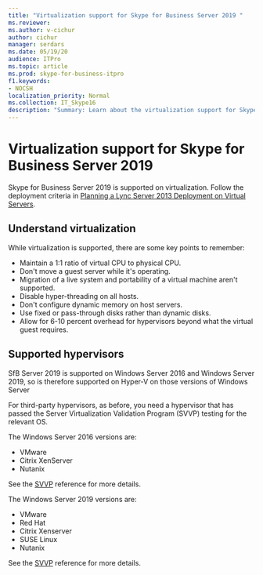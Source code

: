 ```yaml
---
title: "Virtualization support for Skype for Business Server 2019 "
ms.reviewer: 
ms.author: v-cichur
author: cichur
manager: serdars
ms.date: 05/19/20
audience: ITPro
ms.topic: article
ms.prod: skype-for-business-itpro
f1.keywords:
- NOCSH
localization_priority: Normal
ms.collection: IT_Skype16
description: "Summary: Learn about the virtualization support for Skype for Business Server 2019."
---
```


# Virtualization support for Skype for Business Server 2019

Skype for Business Server 2019 is supported on virtualization. Follow the deployment criteria in [Planning a Lync Server 2013 Deployment on Virtual Servers](https://www.microsoft.com/download/details.aspx?id=41936).

## Understand virtualization

While virtualization is supported, there are some key points to remember: 

- Maintain a 1:1 ratio of virtual CPU to physical CPU.
- Don't move a guest server while it's operating.
- Migration of a live system and portability of a virtual machine aren't supported.
- Disable hyper-threading on all hosts.
- Don't configure dynamic memory on host servers.
- Use fixed or pass-through disks rather than dynamic disks.
- Allow for 6-10 percent overhead for hypervisors beyond what the virtual guest requires.

## Supported hypervisors 

SfB Server 2019 is supported on Windows Server 2016 and Windows Server 2019, so is therefore supported on Hyper-V on those versions of Windows Server

For third-party hypervisors, as before, you need a hypervisor that has passed the Server Virtualization Validation Program (SVVP) testing for the relevant OS.

The Windows Server 2016 versions are:

- VMware
- Citrix XenServer
- Nutanix

See the [SVVP](https://www.windowsservercatalog.com/results.aspx?&bCatID=1521&cpID=0&avc=86&ava=130&avt=0&avq=0&OR=1&PGS=25) reference for more details.

The Windows Server 2019 versions are:

- VMware
- Red Hat
- Citrix Xenserver
- SUSE Linux
- Nutanix

See the [SVVP](https://www.windowsservercatalog.com/results.aspx?&bCatID=1521&cpID=0&avc=126&ava=130&avt=0&avq=0&OR=1&PGS=25) reference for more details.


